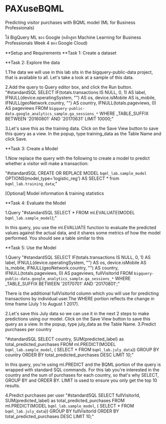 # PAXuseBQML

Predicting visitor purchases with BQML model (ML for Business Professionals)

ใช้ BigQuery ML ของ Google (หลักสูตร Machine Learning for Business Professionals Week 4 ของ Google Cloud)

**Setup and Requirements 
**Task 1: Create a dataset


**Task 2: Explore the data

1.The data we will use in this lab sits in the bigquery-public-data project, that is available to all. Let's take a look at a sample of this data.

2.Add the query to Query editor box, and click the Run button.
"#standardSQL
SELECT
  IF(totals.transactions IS NULL, 0, 1) AS label,
  IFNULL(device.operatingSystem, "") AS os,
  device.isMobile AS is_mobile,
  IFNULL(geoNetwork.country, "") AS country,
  IFNULL(totals.pageviews, 0) AS pageviews
FROM
  `bigquery-public-data.google_analytics_sample.ga_sessions_*`
WHERE
  _TABLE_SUFFIX BETWEEN '20160801' AND '20170631'
LIMIT 10000;"

3.Let's save this as the training data. Click on the Save View button to save this query as a view. In the popup, type training_data as the Table Name and click Save.


**Task 3: Create a Model

1.Now replace the query with the following to create a model to predict whether a visitor will make a transaction:

"#standardSQL
CREATE OR REPLACE MODEL `bqml_lab.sample_model`
OPTIONS(model_type='logistic_reg') AS
SELECT * from `bqml_lab.training_data`;"

[Optional] Model information & training statistics


**Task 4: Evaluate the Model

1.Query
"#standardSQL
SELECT
  *
FROM
  ml.EVALUATE(MODEL `bqml_lab.sample_model`);"

In this query, you use the ml.EVALUATE function to evaluate the predicted values against the actual data, and it shares some metrics of how the model performed. You should see a table similar to this


**Task 5: Use the Model

1.Query
"#standardSQL
SELECT
  IF(totals.transactions IS NULL, 0, 1) AS label,
  IFNULL(device.operatingSystem, "") AS os,
  device.isMobile AS is_mobile,
  IFNULL(geoNetwork.country, "") AS country,
  IFNULL(totals.pageviews, 0) AS pageviews,
  fullVisitorId
FROM
  `bigquery-public-data.google_analytics_sample.ga_sessions_*`
WHERE
  _TABLE_SUFFIX BETWEEN '20170701' AND '20170801';"
  
  There is the additional fullVisitorId column which you will use for predicting transactions by individual user.The WHERE portion reflects the change in time frame (July 1 to August 1 2017).
  
2.Let's save this July data so we can use it in the next 2 steps to make predictions using our model. Click on the Save View button to save this query as a view. In the popup, type july_data as the Table Name.
3.Predict purchases per country
  
  "#standardSQL
SELECT
  country,
  SUM(predicted_label) as total_predicted_purchases
FROM
  ml.PREDICT(MODEL `bqml_lab.sample_model`, (
SELECT * FROM `bqml_lab.july_data`))
GROUP BY country
ORDER BY total_predicted_purchases DESC
LIMIT 10;"

In this query, you're using ml.PREDICT and the BQML portion of the query is wrapped with standard SQL commands. For this lab you're interested in the country and the sum of purchases for each country, so that's why SELECT, GROUP BY and ORDER BY. LIMIT is used to ensure you only get the top 10 results.

4.Predict purchases per user
"#standardSQL
SELECT
  fullVisitorId,
  SUM(predicted_label) as total_predicted_purchases
FROM
  ml.PREDICT(MODEL `bqml_lab.sample_model`, (
SELECT * FROM `bqml_lab.july_data`))
GROUP BY fullVisitorId
ORDER BY total_predicted_purchases DESC
LIMIT 10;"
